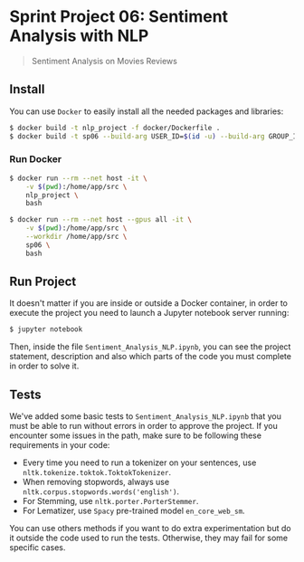 # Sprint Project 06: Sentiment Analysis with NLP
> Sentiment Analysis on Movies Reviews

## Install

You can use `Docker` to easily install all the needed packages and libraries:

```bash
$ docker build -t nlp_project -f docker/Dockerfile .
$ docker build -t sp06 --build-arg USER_ID=$(id -u) --build-arg GROUP_ID=$(id -g) -f docker/Dockerfile_gpu .
```

### Run Docker

```bash
$ docker run --rm --net host -it \
    -v $(pwd):/home/app/src \
    nlp_project \
    bash

$ docker run --rm --net host --gpus all -it \
    -v $(pwd):/home/app/src \
    --workdir /home/app/src \
    sp06 \
    bash

```


## Run Project

It doesn't matter if you are inside or outside a Docker container, in order to execute the project you need to launch a Jupyter notebook server running:

```bash
$ jupyter notebook
```

Then, inside the file `Sentiment_Analysis_NLP.ipynb`, you can see the project statement, description and also which parts of the code you must complete in order to solve it.

## Tests

We've added some basic tests to `Sentiment_Analysis_NLP.ipynb` that you must be able to run without errors in order to approve the project. If you encounter some issues in the path, make sure to be following these requirements in your code:

- Every time you need to run a tokenizer on your sentences, use `nltk.tokenize.toktok.ToktokTokenizer`.
- When removing stopwords, always use `nltk.corpus.stopwords.words('english')`.
- For Stemming, use `nltk.porter.PorterStemmer`.
- For Lematizer, use `Spacy` pre-trained model `en_core_web_sm`.

You can use others methods if you want to do extra experimentation but do it outside the code used to run the tests. Otherwise, they may fail for some specific cases.
